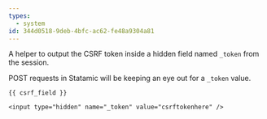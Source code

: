 ```yaml
---
types:
  - system
id: 344d0518-9deb-4bfc-ac62-fe48a9304a81
---
```

A helper to output the CSRF token inside a hidden field named `_token` from the session.

POST requests in Statamic will be keeping an eye out for a `_token` value.

```
{{ csrf_field }}
```

```
<input type="hidden" name="_token" value="csrftokenhere" />
```
